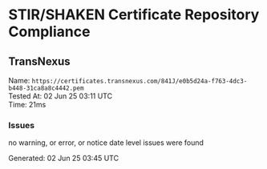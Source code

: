 # STIR/SHAKEN Certificate Repository Compliance

## TransNexus

Name: `https://certificates.transnexus.com/841J/e0b5d24a-f763-4dc3-b448-31ca8a8c4442.pem`\
Tested At: 02 Jun 25 03:11 UTC\
Time: 21ms

### Issues

no warning, or error, or notice date level issues were found

Generated: 02 Jun 25 03:45 UTC